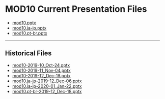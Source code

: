 <!--
This is a machine generated file,
and should not be edited,
as it will be overwritten with future updates.

If you have questions around this process
please contact Scott Cate
-->

# MOD10 Current Presentation Files

- [mod10.pptx](https://globaleventcdn.blob.core.windows.net/assets/mod/mod10/mod10.pptx)
- [mod10.ja-jp.pptx](https://globaleventcdn.blob.core.windows.net/assets/mod/mod10/mod10.ja-jp.pptx)
- [mod10.pt-br.pptx](https://globaleventcdn.blob.core.windows.net/assets/mod/mod10/mod10.pt-br.pptx)
---
## Historical Files
- [mod10-2019-10_Oct-24.pptx](https://globaleventcdn.blob.core.windows.net/assets/mod/mod10/mod10-2019-10_Oct-24.pptx)
- [mod10-2019-11_Nov-04.pptx](https://globaleventcdn.blob.core.windows.net/assets/mod/mod10/mod10-2019-11_Nov-04.pptx)
- [mod10-2019-12_Dec-18.pptx](https://globaleventcdn.blob.core.windows.net/assets/mod/mod10/mod10-2019-12_Dec-18.pptx)
- [mod10.ja-jp-2019-12_Dec-06.pptx](https://globaleventcdn.blob.core.windows.net/assets/mod/mod10/mod10.ja-jp-2019-12_Dec-06.pptx)
- [mod10.ja-jp-2020-01_Jan-22.pptx](https://globaleventcdn.blob.core.windows.net/assets/mod/mod10/mod10.ja-jp-2020-01_Jan-22.pptx)
- [mod10.pt-br-2019-12_Dec-18.pptx](https://globaleventcdn.blob.core.windows.net/assets/mod/mod10/mod10.pt-br-2019-12_Dec-18.pptx)


